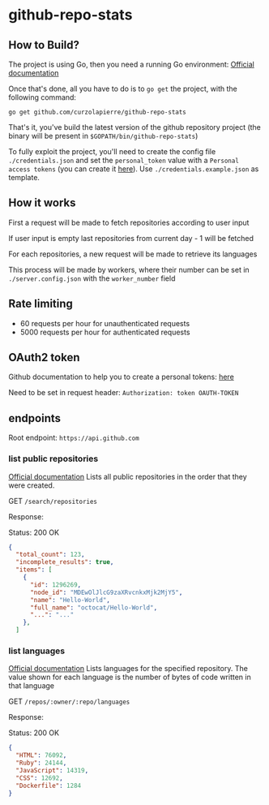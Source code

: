 # github-repo-stats

## How to Build?

The project is using Go, then you need a running Go environment: [Official documentation](https://golang.org/doc/install)

Once that's done, all you have to do is to `go get` the project, with the following command:

```shell
go get github.com/curzolapierre/github-repo-stats
```

That's it, you've build the latest version of the github repository project (the binary will be present in `$GOPATH/bin/github-repo-stats`)

To fully exploit the project, you'll need to create the config file `./credentials.json` and set the `personal_token` value with a `Personal access tokens` (you can create it [here](https://github.com/settings/tokens)). Use `./credentials.example.json` as template.

## How it works

First a request will be made to fetch repositories according to user input

If user input is empty last repositories from current day - 1 will be fetched

For each repositories, a new request will be made to retrieve its languages

This process will be made by workers, where their number can be set in `./server.config.json` with the `worker_number` field

## Rate limiting

- 60 requests per hour for unauthenticated requests
- 5000 requests per hour for authenticated requests

## OAuth2 token

Github documentation to help you to create a personal tokens: [here](https://help.github.com/en/github/authenticating-to-github/creating-a-personal-access-token-for-the-command-line)

Need to be set in request header: `Authorization: token OAUTH-TOKEN`

## endpoints

Root endpoint: `https://api.github.com`

### list public repositories

[Official documentation](https://developer.github.com/v3/search/#search-repositories)
Lists all public repositories in the order that they were created.

GET `/search/repositories`

Response:

Status: 200 OK

```JSON
{
  "total_count": 123,
  "incomplete_results": true,
  "items": [
    {
      "id": 1296269,
      "node_id": "MDEwOlJlcG9zaXRvcnkxMjk2MjY5",
      "name": "Hello-World",
      "full_name": "octocat/Hello-World",
      "...": "..."
    },
  ]
```

### list languages

[Official documentation](https://developer.github.com/v3/repos/#list-languages)
Lists languages for the specified repository. The value shown for each language is the number of bytes of code written in that language

GET `/repos/:owner/:repo/languages`

Response:

Status: 200 OK

```JSON
{
  "HTML": 76092,
  "Ruby": 24144,
  "JavaScript": 14319,
  "CSS": 12692,
  "Dockerfile": 1284
}
```
